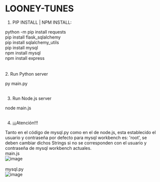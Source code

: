 # LOONEY-TUNES

1. PIP INSTALL | NPM INSTALL:

python -m pip install requests <br />
pip install flask_sqlalchemy <br />
pip install sqlalchemy_utils <br />
pip install mysql <br />
npm install mysql <br />
npm install express <br />
<br />
<br />
2. Run Python server

py main.py<br />
<br />

3. Run Node.js server

node main.js <br />
<br />

4. ¡¡¡Atención!!!

Tanto en el código de mysql.py como en el de node.js, esta establecido el usuario y contraseña por defecto para mysql workbench es: 'root', se deben 
cambiar dichos Strings si no se corresponden con el usuario y contraseña de mysql workbench actuales. 
<br />
main.js<br />
![image](https://user-images.githubusercontent.com/72606629/209454727-755b07fc-1dfd-4c44-aa6f-0dec3f67a973.png)
<br />
<br />
mysql.py<br />
![image](https://user-images.githubusercontent.com/72606629/209454739-399e01b4-5f2b-4067-9b47-ba94b0aab4ba.png)
